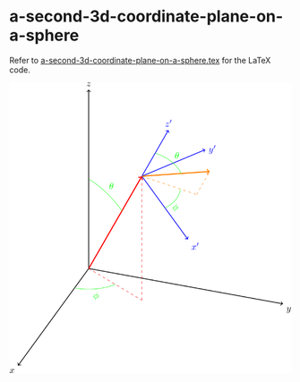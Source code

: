 # a-second-3d-coordinate-plane-on-a-sphere

Refer to
[a-second-3d-coordinate-plane-on-a-sphere.tex](a-second-3d-coordinate-plane-on-a-sphere.tex)
for the LaTeX code.

<p align="center">
    <img src="a-second-3d-coordinate-plane-on-a-sphere.svg"
    align="middle"
</p>
